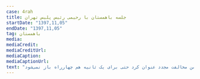 ```yaml
---
case: 4rah
title: جلسه باهمستان با رحیمی رئیس پلیس تهران 
startDate: "1397,11,05"
endDate: "1397,11,05"
tag: باهمستان
media:  
mediaCredit:  
mediaCreditUrl:  
mediaCaption:  
mediaCaptionUrl:  
text: "در ادامه پیگیری برای بازگشای نرده‌های چهارراه ولیعصر، باهمستان بعد از جلسه نسبتاً موفق با سردار مهماندار رئیس پلیس راهور تهران با هماهنگی حجت نظری، عضور شورای شهر، جلسه‌ای با سردار رحیمی داشت که در این جلسه بعد از ارایه استدلال‌های باهمستان، رحیمی ضمن مخالفت مجدد عنوان کرد حتی برای یک ثانیه هم چهارراه باز نمی‌شود."
---
```

